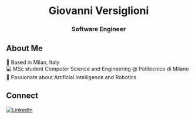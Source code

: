 <!-- INTRODUCTION -->
<h1 align="center">Giovanni Versiglioni</h1>
<h3 align="center">Software Engineer</h3>

<!-- ABOUT ME -->
## About Me

📍 Based in Milan, Italy\
💻 MSc student Computer Science and Engineering @ Politecnico di Milano\
🤖 Passionate about Artificial Intelligence and Robotics

<!-- PLATFORMS -->
## Connect

[![LinkedIn](https://img.shields.io/badge/LinkedIn-0077B5?style=for-the-badge&logo=linkedin&logoColor=white)](https://www.linkedin.com/in/giovanni-versiglioni-965789285/)
